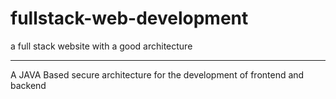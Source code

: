 # fullstack-web-development
a full stack website with a good architecture

-----------------------------------------------
A JAVA Based secure architecture for the development of frontend and backend 




